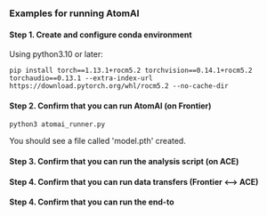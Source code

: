### Examples for running AtomAI

#### Step 1. Create and configure conda environment
Using python3.10 or later:
```
pip install torch==1.13.1+rocm5.2 torchvision==0.14.1+rocm5.2 torchaudio==0.13.1 --extra-index-url https://download.pytorch.org/whl/rocm5.2 --no-cache-dir
```

#### Step 2. Confirm that you can run AtomAI (on Frontier)
```
python3 atomai_runner.py
```
You should see a file called 'model.pth' created. 


#### Step 3. Confirm that you can run the analysis script (on ACE)

#### Step 4. Confirm that you can run data transfers (Frontier <--> ACE)



#### Step 4. Confirm that you can run the end-to
